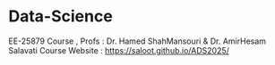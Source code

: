 # Data-Science
EE-25879 Course , Profs : Dr. Hamed ShahMansouri & Dr. AmirHesam Salavati
Course Website : https://saloot.github.io/ADS2025/
